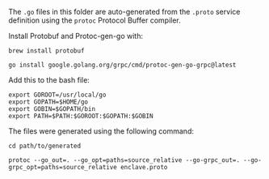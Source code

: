 The `.go` files in this folder are auto-generated from the `.proto` service definition using the `protoc` Protocol 
Buffer compiler.

Install Protobuf and Protoc-gen-go with:

    brew install protobuf

    go install google.golang.org/grpc/cmd/protoc-gen-go-grpc@latest

Add this to the bash file:

    export GOROOT=/usr/local/go
    export GOPATH=$HOME/go
    export GOBIN=$GOPATH/bin
    export PATH=$PATH:$GOROOT:$GOPATH:$GOBIN

The files were generated using the following command:

    cd path/to/generated

    protoc --go_out=. --go_opt=paths=source_relative --go-grpc_out=. --go-grpc_opt=paths=source_relative enclave.proto

